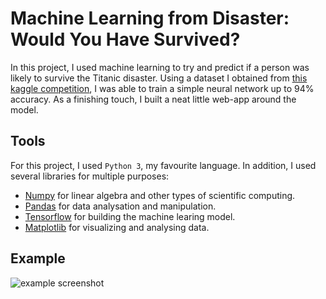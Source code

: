 # Machine Learning from Disaster: Would You Have Survived?
In this project, I used machine learning to try and predict if a person was likely to survive the Titanic disaster. Using a dataset I obtained from [this kaggle competition](https://www.kaggle.com/c/titanic), I was able to train a simple neural network up to 94% accuracy. As a finishing touch, I built a neat little web-app around the model.
## Tools
For this project, I used `Python 3`, my favourite language. In addition, I used several libraries for multiple purposes:
- [Numpy](http://www.numpy.org/) for linear algebra and other types of scientific computing.
- [Pandas](https://pandas.pydata.org/) for data analysation and manipulation.
- [Tensorflow](https://www.tensorflow.org/) for building the machine learing model.
- [Matplotlib](https://matplotlib.org/) for visualizing and analysing data.
## Example
![example screenshot](https://github.com/carlojacobs/titanic/example_screenshot.png)
